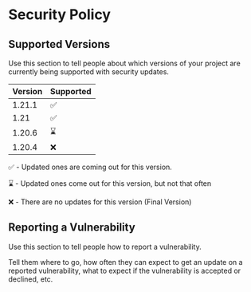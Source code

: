 # Security Policy

## Supported Versions

Use this section to tell people about which versions of your project are
currently being supported with security updates.

| Version | Supported          |
| ------- | ------------------ |
| 1.21.1|✅|
| 1.21|✅|
| 1.20.6|⌛|
| 1.20.4|❌|

✅ - Updated ones are coming out for this version.

⌛ - Updated ones come out for this version, but not that often

❌ - There are no updates for this version (Final Version)

## Reporting a Vulnerability

Use this section to tell people how to report a vulnerability.

Tell them where to go, how often they can expect to get an update on a
reported vulnerability, what to expect if the vulnerability is accepted or
declined, etc.
